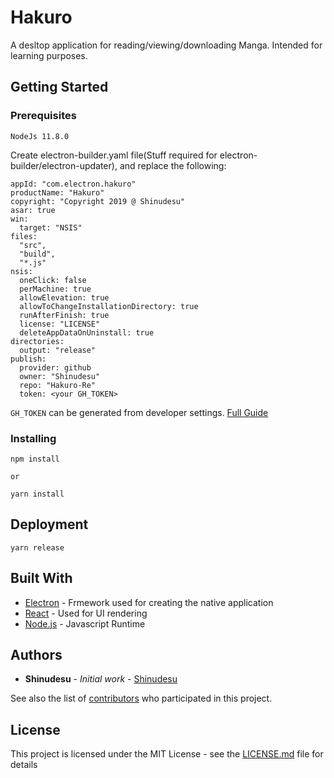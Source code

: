 # Hakuro

A desltop application for reading/viewing/downloading Manga. Intended for learning purposes.

## Getting Started

### Prerequisites

```
NodeJs 11.8.0
```

Create electron-builder.yaml file(Stuff required for electron-builder/electron-updater), and replace the following:

```
appId: "com.electron.hakuro"
productName: "Hakuro"
copyright: "Copyright 2019 @ Shinudesu"
asar: true
win:
  target: "NSIS"
files:
  "src",
  "build",
  "*.js"
nsis:
  oneClick: false
  perMachine: true
  allowElevation: true
  allowToChangeInstallationDirectory: true
  runAfterFinish: true
  license: "LICENSE"
  deleteAppDataOnUninstall: true
directories:
  output: "release"
publish:
  provider: github
  owner: "Shinudesu"
  repo: "Hakuro-Re"
  token: <your GH_TOKEN>
```

`GH_TOKEN` can be generated from developer settings. [Full Guide](https://help.github.com/articles/creating-a-personal-access-token-for-the-command-line/)

### Installing

```
npm install

or

yarn install
```

## Deployment

```
yarn release
```

## Built With

- [Electron](https://electronjs.org/) - Frmework used for creating the native application
- [React](https://reactjs.org/) - Used for UI rendering
- [Node.js](https://nodejs.org/en/) - Javascript Runtime

## Authors

- **Shinudesu** - _Initial work_ - [Shinudesu](https://github.com/Shinudesu)

See also the list of [contributors](https://github.com/your/project/contributors) who participated in this project.

## License

This project is licensed under the MIT License - see the [LICENSE.md](LICENSE) file for details
